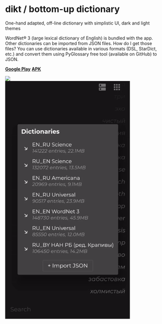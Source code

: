 # dikt / bottom-up dictionary

One-hand adapted, off-line dictionary with simplistic UI, dark and light themes

WordNet® 3 (large lexical dictionary of English) is bundled with the app. Other dictionaries can be imported from JSON files. How do I get those files? You can use dictionaries available in various formats (DSL, StarDict, etc.) and convert them using PyGlossary free tool (available on GitHub) to JSON.

**[Google Play](https://play.google.com/store/apps/details?id=com.saplin.dikt)**
**[APK](https://github.com/maxim-saplin/dikt/releases/download/1.0.1/dikt.apk)**
 


<img align="left" src="https://raw.githubusercontent.com/maxim-saplin/dikt/master/1.gif" width="400">
<img align="left" src="https://raw.githubusercontent.com/maxim-saplin/dikt/master/2.gif" width="400">
